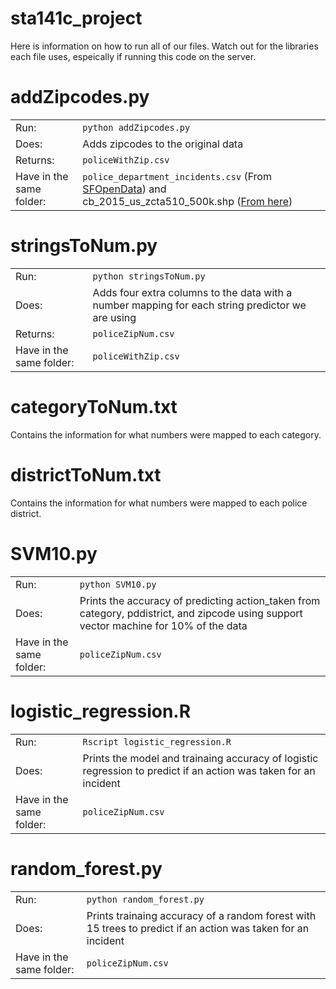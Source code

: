# sta141c_project

Here is information on how to run all of our files. Watch out for the libraries each file uses, espeically if running this code on the server. 

# addZipcodes.py

|    |    |  
|----|----|  
Run: 						| `python addZipcodes.py`
Does: 						| Adds zipcodes to the original data
Returns: 					| `policeWithZip.csv`
Have in the same folder: 	| `police_department_incidents.csv` (From [SFOpenData](https://data.sfgov.org/Public-Safety/Police-Department-Incidents/tmnf-yvry)) and 								cb_2015_us_zcta510_500k.shp ([From here](https://www.census.gov/geo/maps-data/data/cbf/cbf_zcta.html))
							 
# stringsToNum.py

|    |    |  
|----|----|  
Run:						| `python stringsToNum.py`
Does:						| Adds four extra columns to the data with a number mapping for each string predictor we are using
Returns: 					| `policeZipNum.csv`	
Have in the same folder:	| `policeWithZip.csv`

# categoryToNum.txt   
Contains the information for what numbers were mapped to each category. 

# districtToNum.txt  
Contains the information for what numbers were mapped to each police district. 

# SVM10.py
|    |    |  
|----|----|  
Run:						| `python SVM10.py`
Does:						| Prints the accuracy of predicting action_taken from category, pddistrict, and zipcode using support vector machine for 10% of the data
Have in the same folder:	| `policeZipNum.csv`

# logistic_regression.R  

|    |    |  
|----|----|  
| Run:						| `Rscript logistic_regression.R` |  
| Does:						| Prints the model and trainaing accuracy of logistic regression to predict if an action was taken for an incident |  
| Have in the same folder:		| `policeZipNum.csv` |  

# random_forest.py  

|    |    |  
|----|----|  
| Run:						| `python random_forest.py` |  
| Does:						| Prints trainaing accuracy of a random forest with 15 trees to predict if an action was taken for an incident |  
| Have in the same folder:		| `policeZipNum.csv` |  


